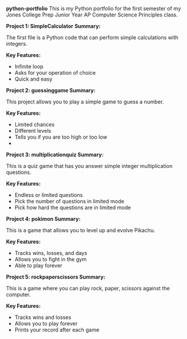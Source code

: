**python-portfolio**
This is my Python portfolio for the first semester of my Jones College Prep Junior Year AP Computer Science Principles class.

**Project 1: SimpleCalculator**
**Summary:**

The first file is a Python code that can perform simple calculations with integers.

**Key Features:**

- Infinite loop
- Asks for your operation of choice
- Quick and easy

**Project 2: guessinggame
Summary:**

This project allows you to play a simple game to guess a number.

**Key Features:**

- Limited chances
- Different levels
- Tells you if you are too high or too low
- 
**Project 3: multiplicationquiz
Summary:**

This is a quiz game that has you answer simple integer multiplication questions.

**Key Features:**

- Endless or limited questions
- Pick the number of questions in limited mode
- Pick how hard the questions are in limited mode
  
**Project 4: pokimon
Summary:**

This is a game that allows you to level up and evolve Pikachu.

**Key Features:**

- Tracks wins, losses, and days
- Allows you to fight in the gym
- Able to play forever

**Project 5: rockpaperscissors
Summary:**

This is a game where you can play rock, paper, scissors against the computer.

**Key Features:**

- Tracks wins and losses
- Allows you to play forever
- Prints your record after each game
